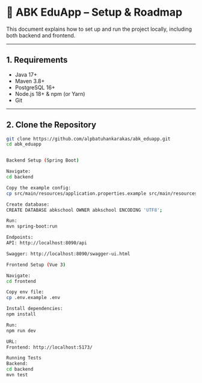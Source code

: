 # 🚀 ABK EduApp – Setup & Roadmap

This document explains how to set up and run the project locally, including both backend and frontend.

---

## 1. Requirements
- Java 17+
- Maven 3.8+
- PostgreSQL 16+
- Node.js 18+ & npm (or Yarn)
- Git

---

## 2. Clone the Repository
```bash
git clone https://github.com/alpbatuhankarakas/abk_eduapp.git
cd abk_eduapp


Backend Setup (Spring Boot)

Navigate:
cd backend

Copy the example config:
cp src/main/resources/application.properties.example src/main/resources/application.properties

Create database:
CREATE DATABASE abkschool OWNER abkschool ENCODING 'UTF8';

Run:
mvn spring-boot:run

Endpoints:
API: http://localhost:8090/api

Swagger: http://localhost:8090/swagger-ui.html

Frontend Setup (Vue 3)

Navigate:
cd frontend

Copy env file:
cp .env.example .env

Install dependencies:
npm install

Run:
npm run dev

URL:
Frontend: http://localhost:5173/

Running Tests
Backend:
cd backend
mvn test
